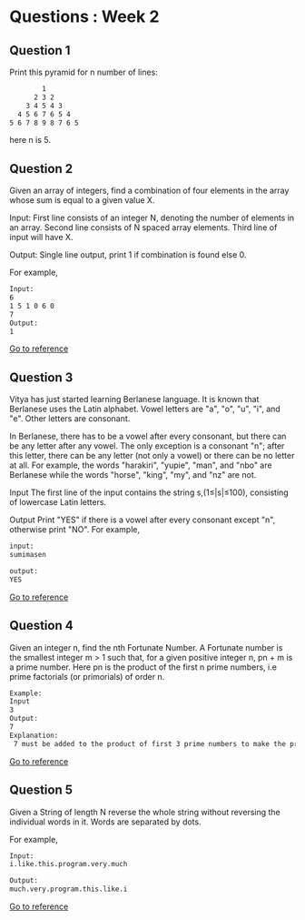 # Questions : Week 2

## Question 1

Print this pyramid for n number of lines:

```bash
        1
      2 3 2
    3 4 5 4 3
  4 5 6 7 6 5 4
5 6 7 8 9 8 7 6 5
```

here n is 5.

## Question 2

Given an array of integers, find a combination of four elements in the array whose sum is equal to a given value X.

Input:
First line consists of an integer N, denoting the number of elements in an array. Second line consists of N spaced array elements. Third line of input will have X.

Output:
Single line output, print 1 if combination is found else 0.

For example,

```bash
Input:
6
1 5 1 0 6 0
7
Output:
1
```

[Go to reference](https://practice.geeksforgeeks.org/problems/four-elements/0)

## Question 3

Vitya has just started learning Berlanese language. It is known that Berlanese uses the Latin alphabet. Vowel letters are "a", "o", "u", "i", and "e". Other letters are consonant.

In Berlanese, there has to be a vowel after every consonant, but there can be any letter after any vowel. The only exception is a consonant "n"; after this letter, there can be any letter (not only a vowel) or there can be no letter at all. For example, the words "harakiri", "yupie", "man", and "nbo" are Berlanese while the words "horse", "king", "my", and "nz" are not.

Input
The first line of the input contains the string s,(1≤|s|≤100), consisting of lowercase Latin letters.

Output
Print "YES" if there is a vowel after every consonant except "n", otherwise print "NO".
For example,

```bash
input:
sumimasen

output:
YES
```

[Go to reference](http://codeforces.com/problemset/problem/1008/A)

## Question 4

Given an integer n, find the nth Fortunate Number.
A Fortunate number is the smallest integer m > 1 such that, for a given positive integer n, pn + m is a prime number. Here pn is the product of the first n prime numbers, i.e prime factorials (or primorials) of order n.

```bash
Example:
Input
3
Output:
7
Explanation:
 ​7 must be added to the product of first 3 prime numbers to make the product prime. 2 x 3 x 5 = 30, need to add 7 to make it 37, which is a prime.
```

[Go to reference](https://practice.geeksforgeeks.org/problems/find-n-th-fortunate-number/0)

## Question 5

Given a String of length N reverse the whole string without reversing the individual words in it. Words are separated by dots.

For example,

```bash
Input:
i.like.this.program.very.much

Output:
much.very.program.this.like.i
```

[Go to reference](https://practice.geeksforgeeks.org/problems/reverse-words-in-a-given-string/0)
